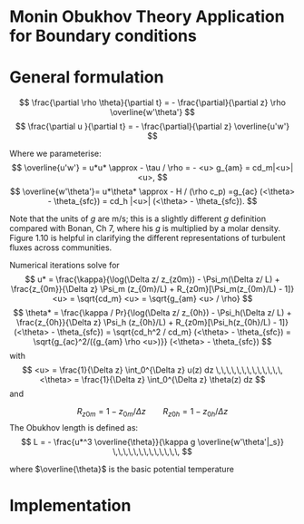 # **Monin Obukhov Theory Application for Boundary conditions**

# General formulation

$$
\frac{\partial \rho \theta}{\partial t} = - \frac{\partial}{\partial z} \rho \overline{w'\theta'} 
$$
$$
\frac{\partial u }{\partial t} = - \frac{\partial}{\partial z} \overline{u'w'} 
$$


Where we parameterise:
$$
\overline{u'w'} = u*u* \approx - \tau / \rho = - <u> g_{am} = cd_m|<u>| <u>,
$$
$$
\overline{w'\theta'}= u*\theta* \approx - H / (\rho c_p) =g_{ac} (<\theta> - \theta_{sfc}) = cd_h  |<u>| (<\theta> - \theta_{sfc}).
$$

 Note that the units of $g$ are m/s; this is a slightly different $g$ definition compared with Bonan, Ch 7, where his $g$ is multiplied by a molar density. Figure 1.10 is helpful in clarifying the different representations of  turbulent fluxes across communities.   
    
Numerical iterations solve for 
$$
u* = \frac{\kappa}{\log(\Delta z/ z_{z0m}) - \Psi_m(\Delta z/ L) + \frac{z_{0m}}{\Delta z} \Psi_m (z_{0m}/L) + R_{z0m}[\Psi_m(z_{0m}/L) - 1]} <u> = \sqrt{cd_m} <u> = \sqrt{g_{am} <u> / \rho}
$$
$$
\theta* = \frac{\kappa / Pr}{\log(\Delta z/ z_{0h}) - \Psi_h(\Delta z/ L) + \frac{z_{0h}}{\Delta z} \Psi_h (z_{0h}/L) + R_{z0m}[\Psi_h(z_{0h}/L) - 1]} (<\theta> - \theta_{sfc})  = \sqrt{cd_h^2 / cd_m} (<\theta> - \theta_{sfc}) = \sqrt{g_{ac}^2/({g_{am} \rho <u>)}} (<\theta> - \theta_{sfc}) 
$$
with 
$$
<u> = \frac{1}{\Delta z} \int_0^{\Delta z} u(z) dz \,\,\,\,\,\,\,\,\,\,\,\,\, <\theta> = \frac{1}{\Delta z} \int_0^{\Delta z} \theta(z) dz
$$
and

$$
R_{z0m} = 1 - z_{0m} / \Delta z \,\,\,\,\,\,\,\,\,\,\,\,\, R_{z0h} = 1 - z_{0h} / \Delta z
$$
The Obukhov length is defined as:
$$
L  =  - \frac{u*^3 \overline{\theta}}{\kappa g \overline{w'\theta'|_s}} \,\,\,\,\,\,\,\,\,\,\,\,\, 
$$

where $\overline{\theta}$ is the basic potential temperature

# Implementation

